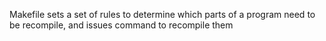 Makefile sets a set of rules to determine which parts of a program need to be recompile, and issues command to recompile them
